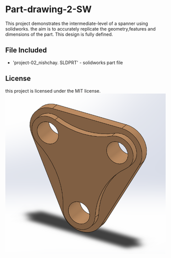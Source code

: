 # Part-drawing-2-SW
This project demonstrates the intermediate-level of a spanner using solidworks. the aim is to accurately replicate the geometry,features and dimensions of the part. This design is fully defined. 
## File Included
- 'project-02_nishchay.  SLDPRT' -
solidworks part file
## License
this project is licensed under the MIT license.
![Part Drawing Preview](Part2.png)
